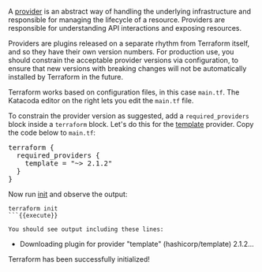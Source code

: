 A [provider](https://www.terraform.io/docs/providers/index.html) is an abstract
way of handling the underlying infrastructure and responsible for managing the
lifecycle of a resource. Providers are responsible for understanding API
interactions and exposing resources.

Providers are plugins released on a separate rhythm from Terraform itself, and
so they have their own version numbers. For production use, you should
constrain the acceptable provider versions via configuration, to ensure that
new versions with breaking changes will not be automatically installed by
Terraform in the future.

Terraform works based on configuration files, in this case `main.tf`. The
Katacoda editor on the right lets you edit the `main.tf` file.

To constrain the provider version as suggested, add a `required_providers`
block inside a `terraform` block. Let's do this for the
[template](https://www.terraform.io/docs/providers/template/index.html)
provider. Copy the code below to `main.tf`:

<pre class="file" data-filename="main.tf">
terraform {
  required_providers {
    template = "~> 2.1.2"
  }
}
</pre>

Now run [init](https://www.terraform.io/docs/commands/init.html)  and observe 
the output:

```
terraform init
```{{execute}}

You should see output including these lines:

```
- Downloading plugin for provider "template" (hashicorp/template) 2.1.2...

Terraform has been successfully initialized!
```
